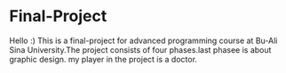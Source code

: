# Final-Project
Hello :)
This is a final-project for advanced programming course at Bu-Ali Sina University.The project consists of four phases.last phasee is about graphic design.
my player in the project is a doctor.